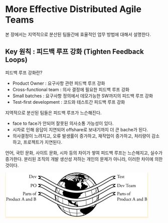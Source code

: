 # More Effective Distributed Agile Teams
본 장에서는 지역적으로 분산된 팀들간에 효율적인 업무 방법에 대해서 설명한다.

## Key 원칙 : 피드백 루프 강화 (Tighten Feedback Loops)
피드백 루프 강화란?

* Product Owner : 요구사항 관련 피드백 루프 강화
* Cross-functional team : 의사 결정에 필요한 피드백 루프 강화
* Small batches : 요구사항 정의에서 데모가능한 SW까지의 피드백 루프 강화
* Test-first development : 코드와 테스트간 피드백 루프 강화

지역적으로 분산된 팀들은 피드백 루프가 느슨해진다. 
*  face to face가 안되어 잘못된 의사소통 가능성이 있다.
* 시차로 인해 응답이 지연되어 offshare로 보내기까지 더 큰 bache가 된다.
* 의사결정이 느려지고, 오류 발생률이 증가하고, 재작업이 증가하고, 처리량이 감소하고, 프로젝트가 지연된다.

언어, 국민 문화, 사이트 문화, 시차 등의 차이가 쌓여 피드백 루프는 느슨해지고, 실수가 증가한다. 분리된 조직의 개발 생산성 저하는 개인의 문제가 아니라, 이러한 차이에 의한 것이다.

<img src="../images/F7-1.png" style="zoom:50%;" />
